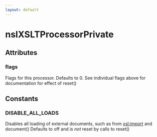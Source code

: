 ```yaml
---
layout: default
---
```


# nsIXSLTProcessorPrivate #

## Attributes ##

### flags ###

Flags for this processor. Defaults to 0. See individual flags above
for documentation for effect of reset()


## Constants ##

### DISABLE_ALL_LOADS ###

Disables all loading of external documents, such as from
<xsl:import> and document()
Defaults to off and is *not* reset by calls to reset()


